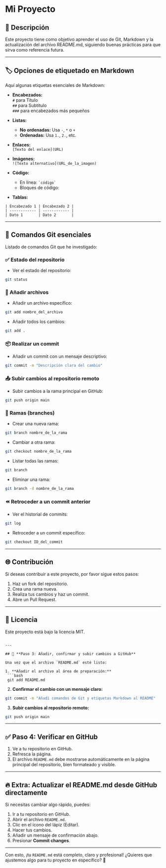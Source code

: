 # Mi Proyecto

## 📖 Descripción

Este proyecto tiene como objetivo aprender el uso de Git, Markdown y la actualización del archivo README.md, siguiendo buenas prácticas para que sirva como referencia futura.

---

## 🏷️ Opciones de etiquetado en Markdown

Aquí algunas etiquetas esenciales de Markdown:

- **Encabezados:**  
  `#` para Título  
  `##` para Subtítulo  
  `###` para encabezados más pequeños

- **Listas:**  
  - **No ordenadas:** Usa `-`, `*` o `+`  
  - **Ordenadas:** Usa `1.`, `2.`, etc.

- **Enlaces:**  
  `[Texto del enlace](URL)`

- **Imágenes:**  
  `![Texto alternativo](URL_de_la_imagen)`

- **Código:**  
  - En línea: `` `código` ``  
  - Bloques de código:


- **Tablas:**
```
| Encabezado 1 | Encabezado 2 |
| ------------ | ------------ |
| Dato 1       | Dato 2       |
```

---

## 🌿 Comandos Git esenciales

Listado de comandos Git que he investigado:

### ✅ Estado del repositorio
- Ver el estado del repositorio:  
```bash
git status
```

### 📁 Añadir archivos
- Añadir un archivo específico:  
```bash
git add nombre_del_archivo
```
- Añadir todos los cambios:  
```bash
git add .
```

### 📦 Realizar un commit
- Añadir un commit con un mensaje descriptivo:  
```bash
git commit -m "Descripción clara del cambio"
```

### 📤 Subir cambios al repositorio remoto
- Subir cambios a la rama principal en GitHub:  
```bash
git push origin main
```

### 🌿 Ramas (branches)
- Crear una nueva rama:  
```bash
git branch nombre_de_la_rama
```
- Cambiar a otra rama:  
```bash
git checkout nombre_de_la_rama
```
- Listar todas las ramas:  
```bash
git branch
```
- Eliminar una rama:  
```bash
git branch -d nombre_de_la_rama
```

### ⏪ Retroceder a un commit anterior
- Ver el historial de commits:  
```bash
git log
```
- Retroceder a un commit específico:  
```bash
git checkout ID_del_commit
```

---

## 🌐 Contribución

Si deseas contribuir a este proyecto, por favor sigue estos pasos:
1. Haz un fork del repositorio.
2. Crea una rama nueva.
3. Realiza tus cambios y haz un commit.
4. Abre un Pull Request.

---

## 📄 Licencia

Este proyecto está bajo la licencia MIT.
```

---

## 🚀 **Paso 3: Añadir, confirmar y subir cambios a GitHub**

Una vez que el archivo `README.md` esté listo:

1. **Añadir el archivo al área de preparación:**
 ```bash
 git add README.md
 ```
2. **Confirmar el cambio con un mensaje claro:**
 ```bash
 git commit -m "Añadí comandos de Git y etiquetas Markdown al README"
 ```
3. **Subir cambios al repositorio remoto:**
 ```bash
 git push origin main
 ```

---

## ✅ **Paso 4: Verificar en GitHub**

1. Ve a tu repositorio en GitHub.
2. Refresca la página.
3. El archivo `README.md` debe mostrarse automáticamente en la página principal del repositorio, bien formateado y visible.

---

## 🔥 **Extra: Actualizar el README.md desde GitHub directamente**

Si necesitas cambiar algo rápido, puedes:
1. Ir a tu repositorio en GitHub.
2. Abrir el archivo `README.md`.
3. Clic en el ícono del lápiz (Editar).
4. Hacer tus cambios.
5. Añadir un mensaje de confirmación abajo.
6. Presionar **Commit changes**.

---

Con esto, ¡tu `README.md` está completo, claro y profesional! ¿Quieres que ajustemos algo para tu proyecto en específico? 💪
